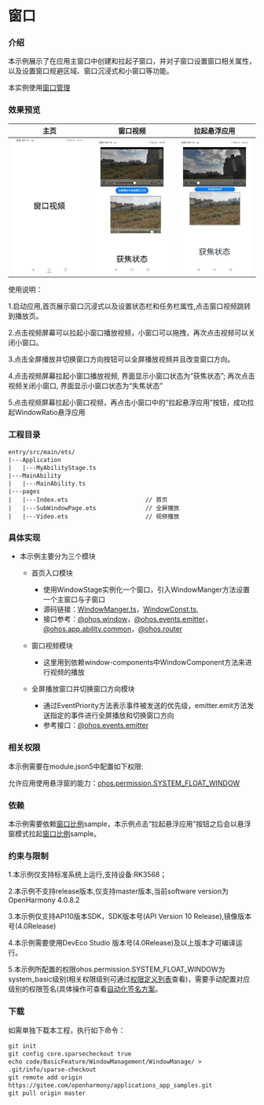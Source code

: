 # 窗口

### 介绍

本示例展示了在应用主窗口中创建和拉起子窗口，并对子窗口设置窗口相关属性，以及设置窗口规避区域、窗口沉浸式和小窗口等功能。

本实例使用[窗口管理](https://gitee.com/openharmony/docs/blob/master/zh-cn/application-dev/reference/apis/js-apis-window.md)

### 效果预览

|主页| 窗口视频                                        | 拉起悬浮应用                                  |
|--------------------------------|---------------------------------------------|---------------------------------------------|
|![home](screenshots/devices/mainWindow.png) | ![play1](screenshots/devices/subWindow.png) | ![play1](screenshots/devices/startAbility.png) |

使用说明：

1.启动应用,首页展示窗口沉浸式以及设置状态栏和任务栏属性,点击窗口视频跳转到播放页。

2.点击视频屏幕可以拉起小窗口播放视频，小窗口可以拖拽，再次点击视频可以关闭小窗口。

3.点击全屏播放并切换窗口方向按钮可以全屏播放视频并且改变窗口方向。

4.点击视频屏幕拉起小窗口播放视频, 界面显示小窗口状态为“获焦状态”; 再次点击视频关闭小窗口, 界面显示小窗口状态为“失焦状态”

5.点击视频屏幕拉起小窗口视频，再点击小窗口中的“拉起悬浮应用”按钮，成功拉起WindowRatio悬浮应用

### 工程目录
```
entry/src/main/ets/
|---Application
|   |---MyAbilityStage.ts                   
|---MainAbility
|   |---MainAbility.ts                    
|---pages
|   |---Index.ets                      // 首页
|   |---SubWindowPage.ets              // 全屏播放
|   |---Video.ets                      // 视频播放
```

### 具体实现

* 本示例主要分为三个模块
  * 首页入口模块
    * 使用WindowStage实例化一个窗口，引入WindowManger方法设置一个主窗口与子窗口
    * 源码链接：[WindowManger.ts](WindowComponent/src/main/ets/components/feature/WindowManger.ts)，[WindowConst.ts](WindowComponent/src/main/ets/components/util/WindowConst.ts),
    * 接口参考：[@ohos.window](https://gitee.com/openharmony/docs/blob/master/zh-cn/application-dev/reference/apis/js-apis-window.md)，[@ohos.events.emitter](https://gitee.com/openharmony/docs/blob/master/zh-cn/application-dev/reference/apis/js-apis-emitter.md)，[@ohos.app.ability.common](https://gitee.com/openharmony/docs/blob/master/zh-cn/application-dev/reference/apis/js-apis-app-ability-common.md)，[@ohos.router](https://gitee.com/openharmony/docs/blob/master/zh-cn/application-dev/reference/apis/js-apis-router.md)

  * 窗口视频模块
    * 这里用到依赖window-components中WindowComponent方法来进行视频的播放

  * 全屏播放窗口并切换窗口方向模块
    * 通过EventPriority方法表示事件被发送的优先级，emitter.emit方法发送指定的事件进行全屏播放和切换窗口方向
    * 参考接口：[@ohos.events.emitter](https://gitee.com/openharmony/docs/blob/master/zh-cn/application-dev/reference/apis/js-apis-emitter.md)


### 相关权限

本示例需要在module.json5中配置如下权限:

允许应用使用悬浮窗的能力：[ohos.permission.SYSTEM_FLOAT_WINDOW](https://gitee.com/openharmony/docs/blob/master/zh-cn/application-dev/security/permission-list.md#ohospermissionsystem_float_window)


### 依赖

本示例需要依赖[窗口比例](../../../../code/BasicFeature/WindowManagement/WindowRatio)sample，本示例点击“拉起悬浮应用”按钮之后会以悬浮窗模式拉起[窗口比例](../../../../code/BasicFeature/WindowManagement/WindowRatio)sample。


### 约束与限制

1.本示例仅支持标准系统上运行,支持设备:RK3568；

2.本示例不支持release版本,仅支持master版本,当前software version为OpenHarmony 4.0.8.2

3.本示例仅支持API10版本SDK，SDK版本号(API Version 10 Release),镜像版本号(4.0Release)

4.本示例需要使用DevEco Studio 版本号(4.0Release)及以上版本才可编译运行。

5.本示例所配置的权限ohos.permission.SYSTEM_FLOAT_WINDOW为system_basic级别(相关权限级别可通过[权限定义列表](https://gitee.com/openharmony/docs/blob/master/zh-cn/application-dev/security/permission-list.md)查看)，需要手动配置对应级别的权限签名(具体操作可查看[自动化签名方案](https://docs.openharmony.cn/pages/v3.2/zh-cn/application-dev/security/hapsigntool-overview.md/)。

### 下载

如需单独下载本工程，执行如下命令：
```
git init
git config core.sparsecheckout true
echo code/BasicFeature/WindowManagement/WindowManage/ > .git/info/sparse-checkout
git remote add origin https://gitee.com/openharmony/applications_app_samples.git
git pull origin master

```
